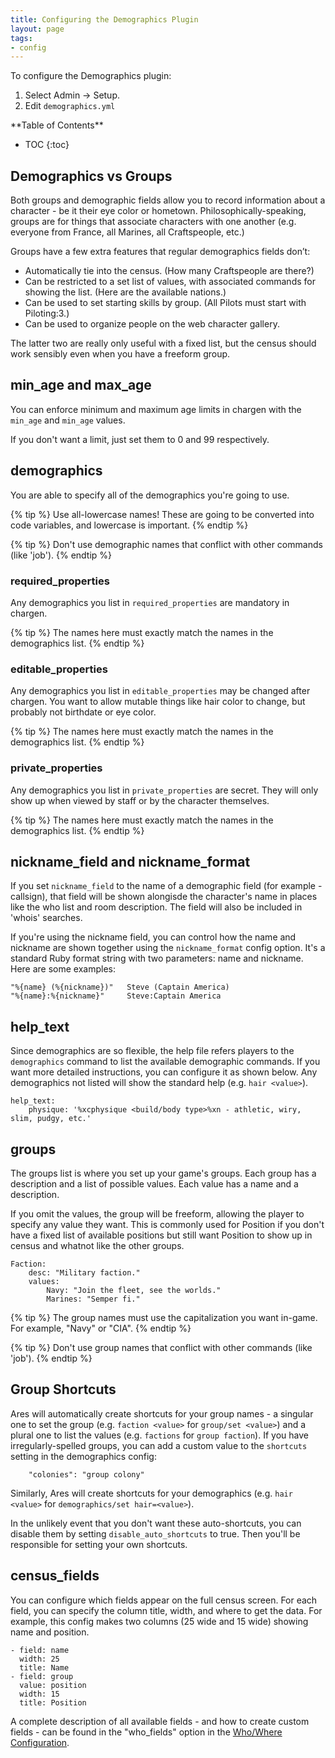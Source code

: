 ```yaml
---
title: Configuring the Demographics Plugin
layout: page
tags:
- config
---
```


To configure the Demographics plugin:

1. Select Admin -> Setup.
2. Edit `demographics.yml`

<div id="inline_toc" markdown="1">
**Table of Contents**

* TOC
{:toc}
</div>

## Demographics vs Groups

Both groups and demographic fields allow you to record information about a character - be it their eye color or hometown. Philosophically-speaking, groups are for things that associate characters with one another (e.g. everyone from France, all Marines, all Craftspeople, etc.)

Groups have a few extra features that regular demographics fields don’t:

* Automatically tie into the census. (How many Craftspeople are there?)
* Can be restricted to a set list of values, with associated commands for showing the list. (Here are the available nations.)
* Can be used to set starting skills by group. (All Pilots must start with Piloting:3.)
* Can be used to organize people on the web character gallery.

The latter two are really only useful with a fixed list, but the census should work sensibly even when you have a freeform group.

## min_age and max_age

You can enforce minimum and maximum age limits in chargen with the `min_age` and `min_age` values.

If you don't want a limit, just set them to 0 and 99 respectively.

## demographics

You are able to specify all of the demographics you're going to use.  

{% tip %} 
Use all-lowercase names!  These are going to be converted into code variables, and lowercase is important.
{% endtip %}

{% tip %} 
Don't use demographic names that conflict with other commands (like 'job').
{% endtip %}
 
### required_properties

Any demographics you list in `required_properties` are mandatory in chargen.  

{% tip %} 
The names here must exactly match the names in the demographics list.
{% endtip %}

### editable_properties

Any demographics you list in `editable_properties` may be changed after chargen.  You want to allow mutable things like hair color to change, but probably not birthdate or eye color.

{% tip %} 
The names here must exactly match the names in the demographics list.
{% endtip %}

### private_properties

Any demographics you list in `private_properties` are secret.  They will only show up when viewed by staff or by the character themselves.

{% tip %} 
The names here must exactly match the names in the demographics list.
{% endtip %}


## nickname_field and nickname_format

If you set `nickname_field` to the name of a demographic field (for example - callsign), that field will be shown alongisde the character's name in places like the who list and room description.  The field will also be included in 'whois' searches.

If you're using the nickname field, you can control how the name and nickname are shown together using the `nickname_format` config option.  It's a standard Ruby format string with two parameters: name and nickname.  Here are some examples:

    "%{name} (%{nickname})"   Steve (Captain America)
    "%{name}:%{nickname}"     Steve:Captain America

## help_text

Since demographics are so flexible, the help file refers players to the `demographics` command to list the available demographic commands.  If you want more detailed instructions, you can configure it as shown below.  Any demographics not listed will show the standard help (e.g. `hair <value>`).

    help_text:
        physique: '%xcphysique <build/body type>%xn - athletic, wiry, slim, pudgy, etc.'

## groups

The groups list is where you set up your game's groups.  Each group has a description and a list of possible values.  Each value has a name and a description.

If you omit the values, the group will be freeform, allowing the player to specify any value they want.  This is commonly used for Position if you don't have a fixed list of available positions but still want Position to show up in census and whatnot like the other groups.

    Faction:
        desc: "Military faction."
        values:
            Navy: "Join the fleet, see the worlds."
            Marines: "Semper fi."

{% tip %} 
The group names must use the capitalization you want in-game.  For example, \"Navy\" or \"CIA\".
{% endtip %}

{% tip %} 
Don't use group names that conflict with other commands (like 'job').
{% endtip %}

## Group Shortcuts

Ares will automatically create shortcuts for your group names - a singular one to set the group (e.g. `faction <value>` for `group/set <value>`) and a plural one to list the values (e.g. `factions` for `group faction`).  If you have irregularly-spelled groups, you can add a custom value to the `shortcuts` setting in the demographics config:

        "colonies": "group colony"

Similarly, Ares will create shortcuts for your demographics (e.g. `hair <value>` for `demographics/set hair=<value>`).

In the unlikely event that you don't want these auto-shortcuts, you can disable them by setting `disable_auto_shortcuts` to true.  Then you'll be responsible for setting your own shortcuts.  

## census_fields

You can configure which fields appear on the full census screen.  For each field, you can specify the column title, width, and where to get the data.  For example, this config makes two columns (25 wide and 15 wide) showing name and position.

    - field: name
      width: 25
      title: Name
    - field: group
      value: position
      width: 15
      title: Position

A complete description of all available fields - and how to create custom fields - can be found in the "who_fields" option in the [Who/Where Configuration](/tutorials/config/who.html).